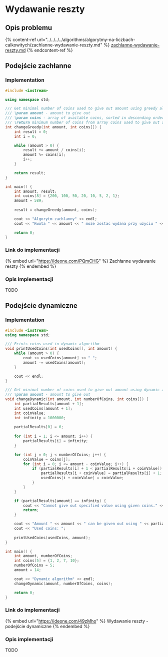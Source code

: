 # Wydawanie reszty

## Opis problemu

{% content-ref url="../../../../algorithms/algorytmy-na-liczbach-calkowitych/zachlanne-wydawanie-reszty.md" %}
[zachlanne-wydawanie-reszty.md](../../../../algorithms/algorytmy-na-liczbach-calkowitych/zachlanne-wydawanie-reszty.md)
{% endcontent-ref %}

## Podejście zachłanne

### Implementation

```cpp
#include <iostream>

using namespace std;

/// Get minimal number of coins used to give out amount using greedy algorithm
/// \param amount - amount to give out
/// \param coins - array of available coins, sorted in descending order
/// \return minimum number of coins from array coins used to give out amount
int changeGreedy(int amount, int coins[]) {
    int result = 0;
    int i = 0;

    while (amount > 0) {
        result += amount / coins[i];
        amount %= coins[i];
        i++;
    }

    return result;
}

int main() {
    int amount, result;
    int coins[8] = {200, 100, 50, 20, 10, 5, 2, 1};
    amount = 589;
    
    result = changeGreedy(amount, coins);

    cout << "Algorytm zachlanny" << endl;
    cout << "Kwota " << amount << " moze zostac wydana przy uzyciu " << result << " monet/banknotow." << endl;

    return 0;
}
```

### Link do implementacji

{% embed url="https://ideone.com/PQmCHG" %}
Zachłanne wydawanie reszty
{% endembed %}

### Opis implementacji

TODO

## Podejście dynamiczne

### Implementation

```cpp
#include <iostream>
using namespace std;

/// Prints coins used in dynamic algorithm
void printUsedCoins(int usedCoins[], int amount) {
	while (amount > 0) {
        cout << usedCoins[amount] << " ";
        amount -= usedCoins[amount];
    }

    cout << endl;
}

/// Get minimal number of coins used to give out amount using dynamic algorithm
/// \param amount - amount to give out
void changeDynamic(int amount, int numberOfCoins, int coins[]) {
    int partialResults[amount + 1];
    int usedCoins[amount + 1];
    int coinValue;
    int infinity = 1000000;
    
    partialResults[0] = 0;
    
    for (int i = 1; i <= amount; i++) {
        partialResults[i] = infinity;
    }

    for (int j = 0; j < numberOfCoins; j++) {
        coinValue = coins[j];
        for (int i = 0; i <= amount - coinValue; i++) {
            if (partialResults[i] + 1 < partialResults[i + coinValue]) {
                partialResults[i + coinValue] = partialResults[i] + 1;
                usedCoins[i + coinValue] = coinValue;
            }
        }
    }

    if (partialResults[amount] == infinity) {
        cout << "Cannot give out specified value using given coins." << endl;
        return;
    }

    cout << "Amount " << amount << " can be given out using " << partialResults[amount] << " coins." << endl;
    cout << "Used coins: ";
    
    printUsedCoins(usedCoins, amount);
}

int main() {
    int amount, numberOfCoins;
    int coins[5] = {1, 2, 7, 10};
    numberOfCoins = 5;
    amount = 14;

    cout << "Dynamic algorithm" << endl;
    changeDynamic(amount, numberOfCoins, coins);

    return 0;
}
```

### Link do implementacji

{% embed url="https://ideone.com/49zMho" %}
Wydawanie reszty - podejście dynamiczne
{% endembed %}

### Opis implementacji

TODO

